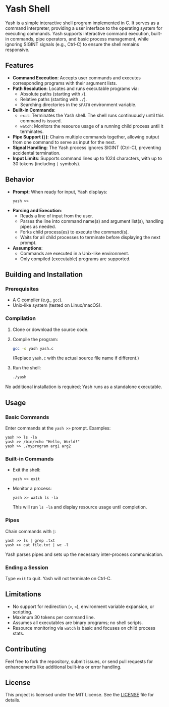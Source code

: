# Yash Shell

Yash is a simple interactive shell program implemented in C. It serves as a command interpreter, providing a user interface to the operating system for executing commands. Yash supports interactive command execution, built-in commands, pipe operators, and basic process management, while ignoring SIGINT signals (e.g., Ctrl-C) to ensure the shell remains responsive.

## Features

- **Command Execution**: Accepts user commands and executes corresponding programs with their argument lists.
- **Path Resolution**: Locates and runs executable programs via:
  - Absolute paths (starting with `/`).
  - Relative paths (starting with `./`).
  - Searching directories in the `$PATH` environment variable.
- **Built-in Commands**:
  - `exit`: Terminates the Yash shell. The shell runs continuously until this command is issued.
  - `watch`: Monitors the resource usage of a running child process until it terminates.
- **Pipe Support (`|`)**: Chains multiple commands together, allowing output from one command to serve as input for the next.
- **Signal Handling**: The Yash process ignores SIGINT (Ctrl-C), preventing accidental termination.
- **Input Limits**: Supports command lines up to 1024 characters, with up to 30 tokens (including `|` symbols).

## Behavior

- **Prompt**: When ready for input, Yash displays:
  ```
  yash >>
  ```
- **Parsing and Execution**:
  - Reads a line of input from the user.
  - Parses the line into command name(s) and argument list(s), handling pipes as needed.
  - Forks child process(es) to execute the command(s).
  - Waits for all child processes to terminate before displaying the next prompt.
- **Assumptions**:
  - Commands are executed in a Unix-like environment.
  - Only compiled (executable) programs are supported.

## Building and Installation

### Prerequisites
- A C compiler (e.g., `gcc`).
- Unix-like system (tested on Linux/macOS).

### Compilation
1. Clone or download the source code.
2. Compile the program:
   ```bash
   gcc -o yash yash.c
   ```
   (Replace `yash.c` with the actual source file name if different.)

3. Run the shell:
   ```bash
   ./yash
   ```

No additional installation is required; Yash runs as a standalone executable.

## Usage

### Basic Commands
Enter commands at the `yash >>` prompt. Examples:
```
yash >> ls -la
yash >> /bin/echo "Hello, World!"
yash >> ./myprogram arg1 arg2
```

### Built-in Commands
- Exit the shell:
  ```
  yash >> exit
  ```
- Monitor a process:
  ```
  yash >> watch ls -la
  ```
  This will run `ls -la` and display resource usage until completion.

### Pipes
Chain commands with `|`:
```
yash >> ls | grep .txt
yash >> cat file.txt | wc -l
```
Yash parses pipes and sets up the necessary inter-process communication.

### Ending a Session
Type `exit` to quit. Yash will not terminate on Ctrl-C.

## Limitations
- No support for redirection (`>`, `<`), environment variable expansion, or scripting.
- Maximum 30 tokens per command line.
- Assumes all executables are binary programs; no shell scripts.
- Resource monitoring via `watch` is basic and focuses on child process stats.

## Contributing
Feel free to fork the repository, submit issues, or send pull requests for enhancements like additional built-ins or error handling.

## License
This project is licensed under the MIT License. See the [LICENSE](LICENSE) file for details.
```
